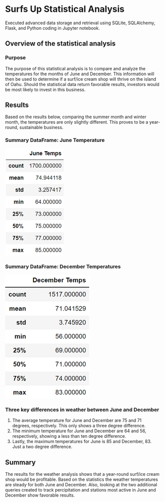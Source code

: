 # Surfs Up Statistical Analysis
Executed advanced data storage and retrieval using SQLite, SQLAlchemy, Flask, and Python coding in Jupyter notebook.
## Overview of the statistical analysis
### Purpose
The purpose of this statistical analysis is to compare and analyze the temperatures for the months of June and December. This information will then be used to determine if a surf/ice cream shop will thrive on the island of Oahu. Should the statistical data return favorable results, investors would be most likely to invest in this business.

## Results
Based on the results below, comparing the summer month and winter month, the temperatures are only slightly different. This proves to be a year-round, sustainable business.
### Summary DataFrame: June Temperature
![](./Resources/junetemp.png)     

### Summary DataFrame: December Temperatures
![](./Resources/decembertemp.png)

### Three key differences in weather between June and December
1. The average temperature for June and December are 75 and 71 degrees, respectively. This only shows a three degree difference.
2. The minimum temperature for June and December are 64 and 56, respectively, showing a less than ten degree difference.
3. Lastly, the maximum temperatures for June is 85 and December, 83. Just a two degree difference.

## Summary
The results for the weather analysis shows that a year-round surf/ice cream shop would be profitable. Based on the statistics the weather temperatures are steady for both June and December. Also, looking at the two additional queries created to track percipitation and stations most active in June and December show favorable results. 